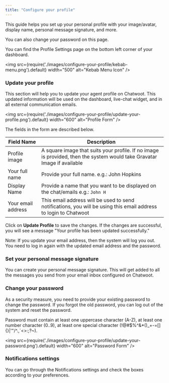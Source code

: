 ```yaml
---
title: "Configure your profile"
---
```


This guide helps you set up your personal profile with your image/avatar, display name, personal message signature, and more.

You can also change your password on this page.

You can find the Profile Settings page on the bottom left corner of your dashboard.

<img src={require('./images/configure-your-profile/kebab-menu.png').default} width="500" alt="Kebab Menu Icon" />

### Update your profile

This section will help you to update your agent profile on Chatwoot. This updated information will be used on the dashboard, live-chat widget, and in all external communication emails.

<img src={require('./images/configure-your-profile/update-your-profile.png').default} width="600" alt="Profile Form" />

The fields in the form are described below.

| Field Name | Description |
| -- | -- |
| Profile image | A square image that suits your profile. If no image is provided, then the system would take Gravatar Image if available |
| Your full name | Provide your full name. e.g.: John Hopkins  |
| Display Name | Provide a name that you want to be displayed on the chat/emails e.g.: `John H` |
| Your email address | This email address will be used to send notifications, you will be using this email address to login to Chatwoot |

Click on **Update Profile** to save the changes. If the changes are successful, you will see a message "Your profile has been updated successfully."

Note: If you update your email address, then the system will log you out. You need to log in again with the updated email address and the password.

### Set your personal message signature

You can create your personal message signature. This will get added to all the messages you send from your email inbox configured on Chatwoot.

### Change your password

As a security measure, you need to provide your existing password to change the password. If you forgot the old password, you can log out of the system and reset the password.

Password must contain at least one uppercase character (A-Z), at least one number character (0..9), at least one special character (!@#$%^&*()_+-=[]{}|'"/\^.,`<\>:;?~).

<img src={require('./images/configure-your-profile/update-your-password.png').default} width="600" alt="Password Form" />

### Notifications settings

You can go through the Notifications settings and check the boxes according to your preferences.
